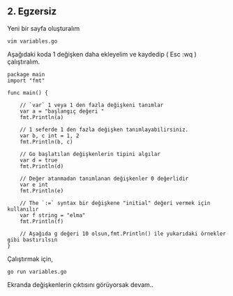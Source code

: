 ## 2. Egzersiz
Yeni bir sayfa oluşturalım
```
vim variables.go
```
Aşağıdaki koda 1 değişken daha ekleyelim ve kaydedip ( Esc :wq ) çalıştıralım.
```
package main
import "fmt"

func main() {

	// `var` 1 veya 1 den fazla değişkeni tanımlar
	var a = "başlangıç değeri "
	fmt.Println(a)

	// 1 seferde 1 den fazla değişken tanımlayabilirsiniz.
	var b, c int = 1, 2
	fmt.Println(b, c)

	// Go başlatılan değişkenlerin tipini algılar
	var d = true
	fmt.Println(d)

	// Değer atanmadan tanımlanan değişkenler 0 değerlidir
	var e int
	fmt.Println(e)

	// The `:=` syntax bir değişkene "initial" değeri vermek için kullanılır
	var f string = "elma"
	fmt.Println(f)

    // Aşağıda g değeri 10 olsun,fmt.Println() ile yukarıdaki örnekler gibi bastırılsın
}
```
Çalıştırmak için,
```
go run variables.go
```
Ekranda değişkenlerin çıktısını görüyorsak devam..
